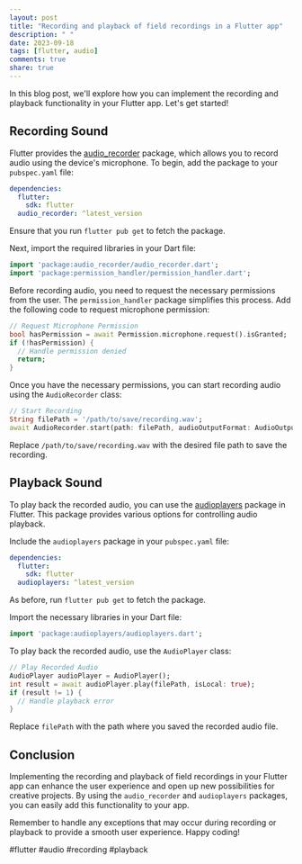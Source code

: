 ```yaml
---
layout: post
title: "Recording and playback of field recordings in a Flutter app"
description: " "
date: 2023-09-18
tags: [flutter, audio]
comments: true
share: true
---
```


In this blog post, we'll explore how you can implement the recording and playback functionality in your Flutter app. Let's get started!

## Recording Sound

Flutter provides the [audio_recorder](https://pub.dev/packages/audio_recorder) package, which allows you to record audio using the device's microphone. To begin, add the package to your `pubspec.yaml` file:

```yaml
dependencies:
  flutter:
    sdk: flutter
  audio_recorder: ^latest_version
```

Ensure that you run `flutter pub get` to fetch the package.

Next, import the required libraries in your Dart file:

```dart
import 'package:audio_recorder/audio_recorder.dart';
import 'package:permission_handler/permission_handler.dart';
```

Before recording audio, you need to request the necessary permissions from the user. The `permission_handler` package simplifies this process. Add the following code to request microphone permission:

```dart
// Request Microphone Permission
bool hasPermission = await Permission.microphone.request().isGranted;
if (!hasPermission) {
  // Handle permission denied
  return;
}
```

Once you have the necessary permissions, you can start recording audio using the `AudioRecorder` class:

```dart
// Start Recording
String filePath = '/path/to/save/recording.wav';
await AudioRecorder.start(path: filePath, audioOutputFormat: AudioOutputFormat.WAV);
```

Replace `/path/to/save/recording.wav` with the desired file path to save the recording.

## Playback Sound

To play back the recorded audio, you can use the [audioplayers](https://pub.dev/packages/audioplayers) package in Flutter. This package provides various options for controlling audio playback.

Include the `audioplayers` package in your `pubspec.yaml` file:

```yaml
dependencies:
  flutter:
    sdk: flutter
  audioplayers: ^latest_version
```

As before, run `flutter pub get` to fetch the package.

Import the necessary libraries in your Dart file:

```dart
import 'package:audioplayers/audioplayers.dart';
```

To play back the recorded audio, use the `AudioPlayer` class:

```dart
// Play Recorded Audio
AudioPlayer audioPlayer = AudioPlayer();
int result = await audioPlayer.play(filePath, isLocal: true);
if (result != 1) {
  // Handle playback error
}
```

Replace `filePath` with the path where you saved the recorded audio file.

## Conclusion

Implementing the recording and playback of field recordings in your Flutter app can enhance the user experience and open up new possibilities for creative projects. By using the `audio_recorder` and `audioplayers` packages, you can easily add this functionality to your app.

Remember to handle any exceptions that may occur during recording or playback to provide a smooth user experience. Happy coding!

#flutter #audio #recording #playback